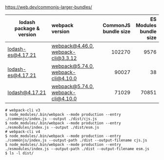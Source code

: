 https://web.dev/commonjs-larger-bundles/


| lodash<br>package & version | webpack<br>version                 | CommonJS<br>bundle size | ES Modules<br>bundle size |
|-----------------------------|:-----------------------------------|------------------------:|--------------------------:|
| lodash-es@4.17.21           | webpack@4.46.0, webpack-cli@3.3.12 |                  102270 |                      9576 |
| lodash-es@4.17.21           | webpack@5.74.0, webpack-cli@4.10.0 |                   90027 |                        38 |
| lodash@4.17.21              | webpack@5.74.0, webpack-cli@4.10.0 |                   71029 |                     70851 |
```shell
# webpack-cli v3
$ node_modules/.bin/webpack --mode production --entry ./commonjs/index.js --output ./dist/cjs.js
$ node_modules/.bin/webpack --mode production --entry ./esmodules/index.js --output ./dist/esm.js
# webpack-cli v4
$ node_modules/.bin/webpack --mode production --entry ./commonjs/index.js --output-path ./dist --output-filename cjs.js
$ node_modules/.bin/webpack --mode production --entry ./esmodules/index.js --output-path ./dist --output-filename esm.js
$ ls -l dist/
```
